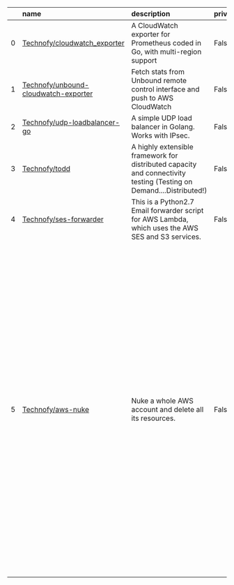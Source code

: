 |    | name                                                                                            | description                                                                                                         | private   | teams   | contributors                                                                                                                                                                                                                                                                                                                                                                                                                                                                      |   commits | last_commit         |
|---:|:------------------------------------------------------------------------------------------------|:--------------------------------------------------------------------------------------------------------------------|:----------|:--------|:----------------------------------------------------------------------------------------------------------------------------------------------------------------------------------------------------------------------------------------------------------------------------------------------------------------------------------------------------------------------------------------------------------------------------------------------------------------------------------|----------:|:--------------------|
|  0 | [Technofy/cloudwatch_exporter](https://github.com/Technofy/cloudwatch_exporter)                 | A CloudWatch exporter for Prometheus coded in Go, with multi-region support                                         | False     | []      | ['Anthony Teisseire', None, 'Jonathan Smith']                                                                                                                                                                                                                                                                                                                                                                                                                                     |        18 | 2019-03-07 11:25:53 |
|  1 | [Technofy/unbound-cloudwatch-exporter](https://github.com/Technofy/unbound-cloudwatch-exporter) | Fetch stats from Unbound remote control interface and push to AWS CloudWatch                                        | False     | []      | ['Anthony Teisseire']                                                                                                                                                                                                                                                                                                                                                                                                                                                             |         3 | 2017-06-05 14:05:07 |
|  2 | [Technofy/udp-loadbalancer-go](https://github.com/Technofy/udp-loadbalancer-go)                 | A simple UDP load balancer in Golang. Works with IPsec.                                                             | False     | []      | ['Anthony Teisseire']                                                                                                                                                                                                                                                                                                                                                                                                                                                             |         4 | 2017-11-23 08:12:52 |
|  3 | [Technofy/todd](https://github.com/Technofy/todd)                                               | A highly extensible framework for distributed capacity and connectivity testing (Testing on Demand....Distributed!) | False     | []      | ['Matt Oswalt', 'Kale Blankenship', 'Damien Garros']                                                                                                                                                                                                                                                                                                                                                                                                                              |       279 | 2017-11-28 07:38:55 |
|  4 | [Technofy/ses-forwarder](https://github.com/Technofy/ses-forwarder)                             | This is a Python2.7 Email forwarder script for AWS Lambda, which uses the AWS SES and S3 services.                  | False     | []      | ['Anthony Teisseire']                                                                                                                                                                                                                                                                                                                                                                                                                                                             |         2 | 2017-12-22 14:55:27 |
|  5 | [Technofy/aws-nuke](https://github.com/Technofy/aws-nuke)                                       | Nuke a whole AWS account and delete all its resources.                                                              | False     | []      | ['Sven Walter', 'Thomas Vachon', 'stephan lindauer', 'Marius Bethge', 'Philipp Trulson', 'Peter McNeill', 'Scott Brisbane', 'Christian Flamm', 'Steven Davidovitz', 'Jack Thomas', 'gmo', 'Tomasz Frątczak', 'Christian Becker', 'Nune Isabekyan', 'Tom Vachon', 'Daniel Freudenberger', 'Matt Whittington', 'Netanel Cohen', 'rowan', 'Björn Häuser', 'Justin Clayton', 'Bassem Dghaidy', 'Mark Phelps', 'Martin Parsiegla', 'Scott Peshak', 'Tom Anthony', 'Hugues Malphettes'] |       595 | 2019-05-13 09:55:49 |